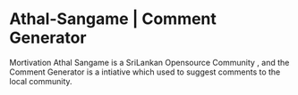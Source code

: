 # Athal-Sangame | Comment Generator

Mortivation 
Athal Sangame is a SriLankan Opensource Community , and the Comment Generator is a intiative which used to suggest comments
to the local community.


